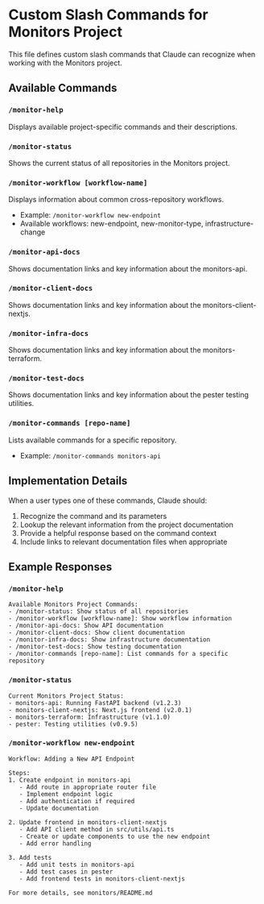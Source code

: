 # Custom Slash Commands for Monitors Project

This file defines custom slash commands that Claude can recognize when working with the Monitors project.

## Available Commands

### `/monitor-help`
Displays available project-specific commands and their descriptions.

### `/monitor-status`
Shows the current status of all repositories in the Monitors project.

### `/monitor-workflow [workflow-name]`
Displays information about common cross-repository workflows.
- Example: `/monitor-workflow new-endpoint`
- Available workflows: new-endpoint, new-monitor-type, infrastructure-change

### `/monitor-api-docs`
Shows documentation links and key information about the monitors-api.

### `/monitor-client-docs`
Shows documentation links and key information about the monitors-client-nextjs.

### `/monitor-infra-docs`
Shows documentation links and key information about the monitors-terraform.

### `/monitor-test-docs`
Shows documentation links and key information about the pester testing utilities.

### `/monitor-commands [repo-name]`
Lists available commands for a specific repository.
- Example: `/monitor-commands monitors-api`

## Implementation Details

When a user types one of these commands, Claude should:

1. Recognize the command and its parameters
2. Lookup the relevant information from the project documentation
3. Provide a helpful response based on the command context
4. Include links to relevant documentation files when appropriate

## Example Responses

### `/monitor-help`
```
Available Monitors Project Commands:
- /monitor-status: Show status of all repositories
- /monitor-workflow [workflow-name]: Show workflow information
- /monitor-api-docs: Show API documentation
- /monitor-client-docs: Show client documentation
- /monitor-infra-docs: Show infrastructure documentation
- /monitor-test-docs: Show testing documentation
- /monitor-commands [repo-name]: List commands for a specific repository
```

### `/monitor-status`
```
Current Monitors Project Status:
- monitors-api: Running FastAPI backend (v1.2.3)
- monitors-client-nextjs: Next.js frontend (v2.0.1)
- monitors-terraform: Infrastructure (v1.1.0)
- pester: Testing utilities (v0.9.5)
```

### `/monitor-workflow new-endpoint`
```
Workflow: Adding a New API Endpoint

Steps:
1. Create endpoint in monitors-api
   - Add route in appropriate router file
   - Implement endpoint logic
   - Add authentication if required
   - Update documentation

2. Update frontend in monitors-client-nextjs
   - Add API client method in src/utils/api.ts
   - Create or update components to use the new endpoint
   - Add error handling

3. Add tests
   - Add unit tests in monitors-api
   - Add test cases in pester
   - Add frontend tests in monitors-client-nextjs

For more details, see monitors/README.md
```